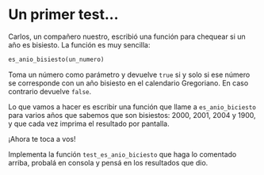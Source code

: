 # Un primer test...

Carlos, un compañero nuestro, escribió una función para chequear si un año es bisiesto. La función es muy sencilla:

``` ruby
es_anio_bisiesto(un_numero)
```

Toma un número como parámetro y devuelve `true` si y solo si ese número se corresponde con un año bisiesto en el calendario Gregoriano. En caso
contrario devuelve `false`.

Lo que vamos a hacer es escribir una función que llame a `es_anio_biciesto` para varios años que sabemos que son bisiestos: 2000, 2001, 2004 y 1900, y que cada vez imprima el resultado por pantalla.

¡Ahora te toca a vos!

Implementa la función `test_es_anio_biciesto` que haga lo comentado arriba, probalá en consola y pensá en los resultados que dio.